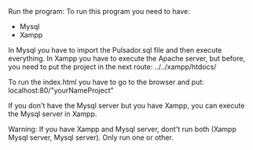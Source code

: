 Run the program:
To run this program you need to have:
- Mysql
- Xampp

In Mysql you have to import the Pulsador.sql file and then execute everything.
In Xampp you have to execute the Apache server, but before, you need to put the project in the next route:
../../xampp/htdocs/

To run the index.html you have to go to the browser and put:
localhost:80/"yourNameProject"

If you don't have the Mysql server but you have Xampp, you can execute the Mysql server in Xampp.

Warning:
If you have Xampp and Mysql server, dont't run both (Xampp Mysql server, Mysql server). Only run one or other.

